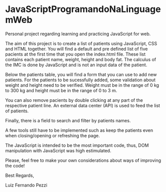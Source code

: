 # JavaScriptProgramandoNaLinguagemWeb
Personal project regarding learning and practicing JavaScript for web.

The aim of this project is to create a list of patients using JavaScript, CSS and HTML together.
You will find a default and pre defined list of five pacients at the first time that you open the index.html file.
These list contains each patient name, weight, height and body fat.
The calculus of the IMC is done by JavaScript and is not an input data of the patient.

Below the patients table, you will find a form that you can use to add new patients.
For the patients to be sucessfully added, some validation about weight and height need to be verified.
Weight must be in the range of 0 kg to 300 kg and height must be in the range of 0 to 3 m.

You can also remove pacients by double clicking at any part of the respective patient line.
An external data center (API) is used to feed the list of patients.

Finally, there is a field to search and filter by patients names.

A few tools still have to be implemented such as keep the patients even when closing/opening or refreshing the page.

The JavaScript is intended to be the most important code, thus, DOM manipulation with JavaScript was high estimulated.

Please, feel free to make your own considerations about ways of improving the code!

Best Regards,

Luiz Fernando Pezzi
